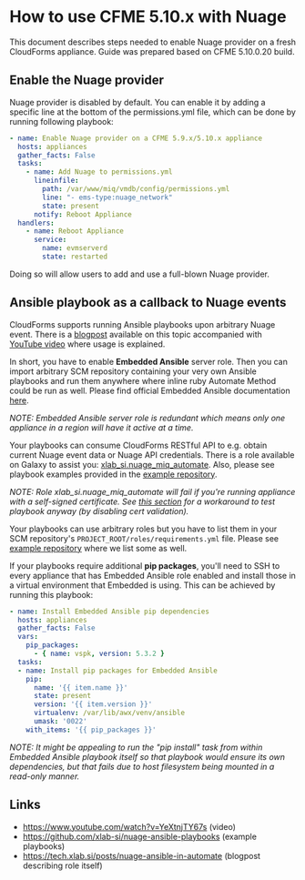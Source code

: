 # How to use CFME 5.10.x with Nuage
This document describes steps needed to enable Nuage provider on a fresh
CloudForms appliance. Guide was prepared based on CFME 5.10.0.20 build.

## Enable the Nuage provider
Nuage provider is disabled by default. You can enable it by adding a specific
line at the bottom of the permissions.yml file, which can be done by running
following playbook:

```yaml
- name: Enable Nuage provider on a CFME 5.9.x/5.10.x appliance
  hosts: appliances
  gather_facts: False
  tasks:
    - name: Add Nuage to permissions.yml
      lineinfile:
        path: /var/www/miq/vmdb/config/permissions.yml
        line: "- ems-type:nuage_network"
        state: present
      notify: Reboot Appliance
  handlers:
    - name: Reboot Appliance
      service:
        name: evmserverd
        state: restarted
```

Doing so will allow users to add and use a full-blown Nuage provider.

## Ansible playbook as a callback to Nuage events
CloudForms supports running Ansible playbooks upon arbitrary Nuage event.
There is a [blogpost](https://tech.xlab.si/posts/nuage-ansible-in-automate) available
on this topic accompanied with
[YouTube video](https://www.youtube.com/watch?v=YeXtnjTY67s) where usage is
explained.

In short, you have to enable **Embedded Ansible** server role. Then you can import
arbitrary SCM repository containing your very own Ansible playbooks and run them
anywhere where inline ruby Automate Method could be run as well. Please find official
Embedded Ansible documentation
[here](https://manageiq.gitbook.io/mastering-cloudforms-automation-addendum/embedded_ansible/chapter).

*NOTE: Embedded Ansible server role is redundant which means only one appliance in a
region will have it active at a time.*

Your playbooks can consume CloudForms RESTful API to e.g. obtain current Nuage event
data or Nuage API credentials. There is a role available on Galaxy to assist
you:
[xlab_si.nuage_miq_automate](https://galaxy.ansible.com/xlab_si/nuage_miq_automate). 
Also, please see playbook examples provided in the [example repository][].

*NOTE: Role xlab_si.nuage_miq_automate will fail if you're running appliance with
a self-signed certificate. See 
[this section](https://github.com/xlab-si/nuage-ansible-playbooks#ex03-one-more-for-debugging---with-ssl-cert-validation)
for a workaround to test
playbook anyway (by disabling cert validation).*

Your playbooks can use arbitrary roles but you
have to list them in your SCM repository's `PROJECT_ROOT/roles/requirements.yml`
file. Please see [example repository][] where we list some as well.

If your playbooks require additional **pip packages**, you'll need
to SSH to every appliance that has Embedded Ansible role enabled and install those
in a virtual environment that Embedded is using. This can be achieved by running this
playbook:

```yaml
- name: Install Embedded Ansible pip dependencies
  hosts: appliances
  gather_facts: False
  vars:
    pip_packages:
      - { name: vspk, version: 5.3.2 }
  tasks:
  - name: Install pip packages for Embedded Ansible
    pip:
      name: '{{ item.name }}'
      state: present
      version: '{{ item.version }}'
      virtualenv: /var/lib/awx/venv/ansible
      umask: '0022'
    with_items: '{{ pip_packages }}'
```

*NOTE: It might be appealing to run the "pip install" task from within Embedded 
Ansible playbook itself so that playbook would ensure its own dependencies, but
that fails due to host filesystem being mounted in a read-only manner.* 

[example repository]: https://github.com/xlab-si/nuage-ansible-playbooks

## Links
- https://www.youtube.com/watch?v=YeXtnjTY67s (video)
- https://github.com/xlab-si/nuage-ansible-playbooks (example playbooks)
- https://tech.xlab.si/posts/nuage-ansible-in-automate (blogpost describing role itself)

